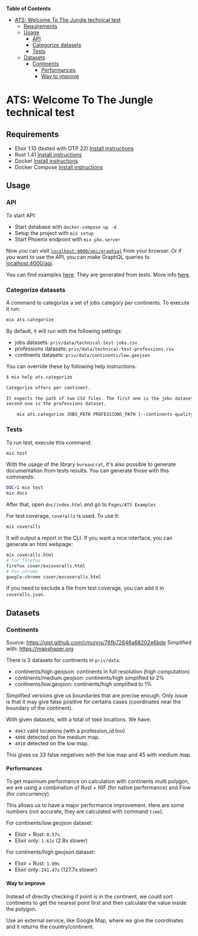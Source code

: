 **Table of Contents**

- [ATS: Welcome To The Jungle technical test](#ats-welcome-to-the-jungle-technical-test)
  - [Requirements](#requirements)
  - [Usage](#usage)
    - [API](#api)
    - [Categorize datasets](#categorize-datasets)
    - [Tests](#tests)
  - [Datasets](#datasets)
    - [Continents](#continents)
      - [Performances](#performances)
      - [Way to improve](#way-to-improve)

# ATS: Welcome To The Jungle technical test

## Requirements

- Elixir 1.10 (tested with OTP 22) [Install instructions](https://elixir-lang.org/install.html)
- Rust 1.41 [Install instructions](https://www.rust-lang.org/tools/install)
- Docker [Install instructions](https://docs.docker.com/get-docker/)
- Docker Compose [Install instructions](https://docs.docker.com/compose/install/)

## Usage

### API

To start API:

- Start database with `docker-compose up -d`
- Setup the project with `mix setup`
- Start Phoenix endpoint with `mix phx.server`

Now you can visit [`localhost:4000/api/graphiql`](http://localhost:4000/api/graphiql) from your browser.
Or if you want to use the API, you can make GraphQL queries to [localhost:4000/api](http://localhost:4000/api).

You can find examples [here](guides/examples.md).
They are generated from tests. More info [here](#tests).

### Categorize datasets

A command to categorize a set of jobs category per continents. To execute it
run:

```sh
mix ats.categorize
```

By default, it will run with the following settings:

- jobs datasets: `priv/data/technical-test-jobs.csv`
- professions datasets: `priv/data/technical-test-professions.csv`
- continents datasets: `priv/data/continents/low.geojson`

You can override these by following help instructions:

```sh
$ mix help ats.categorize

Categorize offers per continent.

It expects the path of two CSV files. The first one is the jobs dataset and the
second one is the professions dataset.

    mix ats.categorize JOBS_PATH PROFESSIONS_PATH [--continents-quality [low,medium,high]]

```

### Tests

To run test, execute this command:

```sh
mix test
```

With the usage of the library `bureaucrat`, it's also possible to generate documentation from tests results.
You can generate those with this commands:

```sh
DOC=1 mix test
mix docs
```

After that, open `doc/index.html` and go to `Pages/ATS Examples`

For test coverage, `coveralls` is used. To use it:

```sh
mix coveralls
```

It will output a report in the CLI. If you want a nice interface, you can generate an html webpage:

```sh
mix coveralls.html
# For firefox
firefox cover/excoveralls.html
# For chrome
google-chrome cover/excoveralls.html
```

If you need to exclude a file from test coverage, you can add it in `coveralls.json`.

## Datasets

### Continents

Source: https://gist.github.com/cmunns/76fb72646a68202e6bde
Simplified with: https://mapshaper.org

There is 3 datasets for continents in `priv/data`:

- continents/high.geojson: continents in full resolution (high computation)
- continents/medium.geojson: continents/high simplified to 2%
- continents/low.geojson: continents/high simplified to 1%

Simplified versions give us boundaries that are precise enough.
Only issue is that it may give false positive for certains cases (coordinates near
the boundary of the continent).

With given datasets, with a total of `5069` locations. We have:

- `4943` valid locations (with a profession_id too)
- `4898` detected on the medium map.
- `4910` detected on the low map.

This gives us 33 false negatives with the low map and 45 with medium map.

#### Performances

To get maximum performance on calculation with continents multi polygon,
we are using a combination of Rust + NIF (for native performance) and Flow (for concurrency).

This allows us to have a major performance improvement.
Here are some numbers (not accurate, they are calculated with command `time`).

For continents/low.geojson dataset:

- Elixir + Rust: `0.57s`
- Elixir only: `1.61s` (2.8x slower)

For continents/high.geojson dataset:

- Elixir + Rust: `1.89s`
- Elixir only: `241.47s` (127.7x slower)

#### Way to improve

Instead of directly checking if point is in the continent, we could sort continents
to get the nearest point first and then calculate the value inside the polygon.

Use an external service, like Google Map, where we give the coordinates and it returns the country/continent.
